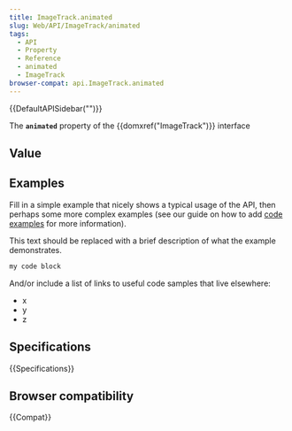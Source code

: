 ```yaml
---
title: ImageTrack.animated
slug: Web/API/ImageTrack/animated
tags:
  - API
  - Property
  - Reference
  - animated
  - ImageTrack
browser-compat: api.ImageTrack.animated
---
```

{{DefaultAPISidebar("")}}

The **`animated`** property of the {{domxref("ImageTrack")}} interface 

## Value



## Examples

Fill in a simple example that nicely shows a typical usage of the API, then perhaps some more complex examples (see our guide on how to add [code examples](/en-US/docs/MDN/Contribute/Structures/Code_examples) for more information).

This text should be replaced with a brief description of what the example demonstrates.

```js
my code block
```

And/or include a list of links to useful code samples that live elsewhere:

*   x
*   y
*   z

## Specifications

{{Specifications}}

## Browser compatibility

{{Compat}}



